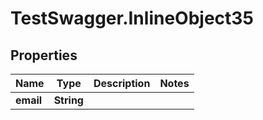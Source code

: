 # TestSwagger.InlineObject35

## Properties

Name | Type | Description | Notes
------------ | ------------- | ------------- | -------------
**email** | **String** |  | 



